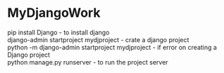 # MyDjangoWork
pip install Django - to install django <br>
django-admin startproject mydjproject - crate a django project <br>
python -m django-admin startproject mydjproject - if error on creating a Django project <br>
python manage.py runserver - to run the project server <br>
